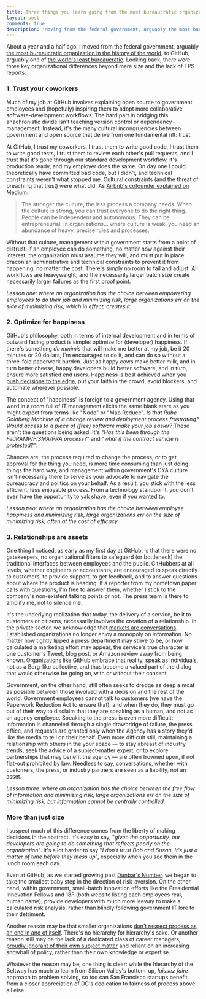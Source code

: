 ```yaml
---
title: Three things you learn going from the most bureaucratic organization in the world to the least
layout: post
comments: true
description: 'Moving from the federal government, arguably the most bureaucratic organization in the history of the world, to GitHub, arguably one of the world’s least bureaucratic, I learned that there were three key organizational differences beyond mere size and the lack of TPS reports.'
---
```


About a year and a half ago, I moved from the federal government, arguably [the most bureaucratic organization in the history of the world](http://www.washingtonpost.com/sf/national/2014/03/22/sinkhole-of-bureaucracy/), to GitHub, arguably one of [the world's least bureaucratic](http://www.fastcolabs.com/3020181/open-company/inside-githubs-super-lean-management-strategy-and-how-it-drives-innovation). Looking back, there were three key organizational differences beyond mere size and the lack of TPS reports:

### 1. Trust your coworkers

Much of my job at GitHub involves explaining open source to government employees and (hopefully) inspiring them to adopt more collaborative software-development workflows. The hard part in bridging this anachronistic divide isn't teaching version control or dependency management. Instead, it's the many cultural incongruencies between government and open source that derive from one fundamental rift: trust.

At GitHub, I trust my coworkers. I trust them to write good code, I trust them to write good tests, I trust them to review each other's pull requests, and I trust that it's gone through our standard development workflow, it's production ready, and my employer does the same. On day one I could theoretically have committed bad code, but I didn't, and technical constraints weren't what stopped me. Cultural constraints (and the threat of breaching that trust) were what did. As [Airbnb's cofounder explained on Medium](https://medium.com/@bchesky/dont-fuck-up-the-culture-597cde9ee9d4):

>  The stronger the culture, the less process a company needs. When the culture is strong, you can trust everyone to do the right thing. People can be independent and autonomous. They can be entrepreneurial. In organizations... where culture is weak, you need an abundance of heavy, precise rules and processes.

Without that culture, management within government starts from a point of distrust. If an employee can do something, no matter how against their interest, the organization must assume they will, and must put in place draconian administrative and technical constraints to prevent it from happening, no matter the cost. There's simply no room to fail and adjust. All workflows are heavyweight, and the necessarily larger batch size create necessarily larger failures as the first proof point.

*Lesson one: where an organization has the choice between empowering employees to do their job and minimizing risk, large organizations err on the side of minimizing risk, which in effect, creates it.*

### 2. Optimize for happiness

GitHub's philosophy, both in terms of internal development and in terms of outward facing product is simple: optimize for (developer) happiness. If there's something *de minimis* that will make me better at my job, be it 20 minutes or 20 dollars, I'm encouraged to do it, and can do so without a three-fold paperwork burden. Just as happy cows make better milk, and in turn better cheese, happy developers build better software, and in turn, ensure more satisfied end users. Happiness is best achieved when you [push decisions to the edge](http://ben.balter.com/2013/06/12/an-open-letter-to-government-cios/#decentralized), put your faith in the crowd, avoid blockers, and automate wherever possible.

The concept of "happiness" is foreign to a government agency. Using that word in a room full of IT management elicits the same blank stare as you might expect from terms like "Node" or "Map Reduce". *Is that Rube Goldberg Machine of a change review and deployment process frustrating? Would access to a piece of (free) software make your job easier?* These aren't the questions being asked. It's "*Has this been through the FedRAMP/FISMA/PRA process?*" and "*what if the contract vehicle is protested?*".

Chances are, the process required to change the process, or to get approval for the thing you need, is more time consuming than just doing things the hard way, and management within government's CYA culture isn't necessarily there to serve as your advocate to navigate the bureaucracy and politics on your behalf. As a result, you stick with the less efficient, less enjoyable process. From a technology standpoint, you don't even have the opportunity to yak shave, even if you wanted to.

*Lesson two: where an organization has the choice between employee happiness and minimizing risk, large organizations err on the size of minimizing risk, often at the cost of efficacy.*

### 3. Relationships are assets

One thing I noticed, as early as my first day at GitHub, is that there were no gatekeepers, no organizational filters to safeguard (or bottleneck) the traditional interfaces between employees and the public. GitHubbers at all levels, whether engineers or accountants, are encouraged to speak directly to customers, to provide support, to get feedback, and to answer questions about where the product is heading. If a reporter from my hometown paper calls with questions, I'm free to answer them, whether I stick to the company's non-existent talking points or not. The press team is there to amplify me, not to silence me.

It's the underlying realization that today, the delivery of a service, be it to customers or citizens, necessarily involves the creation of a relationship. In the private sector, we acknowledge that [markets are conversations](http://www.cluetrain.com/book/95-theses.html). Established organizations no longer enjoy a monopoly on information. No matter how tightly lipped a press department may strive to be, or how calculated a marketing effort may appear, the service's true character is one customer's Tweet, blog post, or Amazon review away from being known. Organizations like GitHub embrace that reality, speak as individuals, not as a Borg-like collective, and thus become a valued part of the dialog that would otherwise be going on, with or without their consent.

Government, on the other hand, still often seeks to dredge as deep a moat as possible between those involved with a decision and the rest of the world. Government employees cannot talk to customers (we have the Paperwork Reduction Act to ensure that), and when they do, they must go out of their way to disclaim that they are speaking as a human, and not as an agency employee. Speaking to the press is even more difficult: information is channeled through a single drawbridge of failure, the press office, and requests are granted only when the Agency has a story they'd like the media to tell on their behalf. Even more difficult still, maintaining a relationship with others in the your space — to stay abreast of industry trends, seek the advice of a subject-matter expert, or to explore partnerships that may benefit the agency — are often frowned upon, if not flat-out prohibited by law. Needless to say, conversations, whether with customers, the press, or industry partners are seen as a liability, not an asset.

*Lesson three: where an organization has the choice between the free flow of information and minimizing risk, large organizations err on the size of minimizing risk, but information cannot be centrally controlled.*

### More than just size

I suspect much of this difference comes from the liberty of making decisions in the abstract. It's easy to say, "*given the opportunity, our developers are going to do something that reflects poorly on the organization*". It's a lot harder to say "*I don't trust Bob and Susan. It's just a matter of time before they mess up*", especially when you see them in the lunch room each day.

Even at GitHub, as we started growing past [Dunbar's Number](https://en.wikipedia.org/wiki/Dunbar's_number), we began to take the smallest baby step in the direction of risk-aversion. On the other hand, within government, small-batch innovation efforts like the Presidential Innovation Fellows and 18F (both website listing each employees real, human name), provide developers with much more leeway to make a calculated risk analysis, rather than blindly following government IT lore to their detriment.

Another reason may be that smaller organizations [don't respect process as an end in and of itself](http://www.fastcompany.com/1720052/googles-greatest-innovation-may-be-its-management-practice). There's no hierarchy for hierarchy's sake. Or another reason still may be the lack of a dedicated class of career managers, [proudly ignorant of their own subject matter](http://www.vox.com/2014/8/21/6053819/white-house-cybersecurity-czar-brags-about-his-lack-of-technical) and reliant on an increasing snowball of policy, rather than their own knowledge or expertise.

Whatever the reason may be, one thing is clear: while the hierarchy of the Beltway has much to learn from Silicon Valley's bottom-up, *laissez faire* approach to problem solving, so too can San Francisco startups benefit from a closer appreciation of DC's dedication to fairness of process above all else.  
